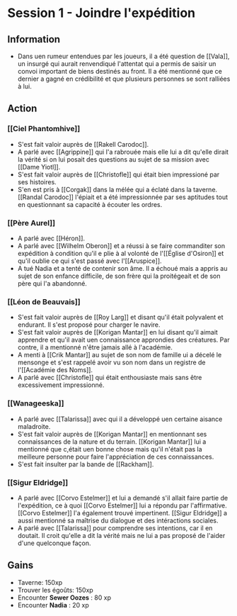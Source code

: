 
# Session 1 - Joindre l'expédition
## Information
- Dans uen rumeur entendues par les joueurs, il a été question de [[Vala]], un insurgé qui aurait renvendiqué l'attentat qui a permis de saisir un convoi important de biens destinés au front. Il a été mentionné que ce dernier a gagné en crédibilité et que plusieurs personnes se sont ralliées à lui.

## Action
### [[Ciel Phantomhive]]
- S'est fait valoir auprès de [[Rakell Carodoc]].
- A parlé avec [[Agrippine]] qui l'a rabrouée mais elle lui a dit qu'elle dirait la vérité si on lui posait des questions au sujet de sa mission avec [[Dame Yiotl]].
- S'est fait valoir auprès de [[Christofle]] qui était bien impressioné par ses histoires. 
- S'en est pris à [[Corgak]] dans la mélée qui a éclaté dans la taverne. [[Randal Carodoc]] l'épiait et a été impressionnée par ses aptitudes tout en questionnant sa capacité à écouter les ordres.

### [[Père Aurel]]
- A parlé avec [[Héron]].
- A parlé avec [[Wilhelm Oberon]] et a réussi à se faire commanditer son expédition à condition qu'il e plie à al volonté de l'[[Église d'Osiron]] et qu'il oublie ce qui s'est passé avec l'[[Aruspice]].
- A tué Nadia et a tenté de contenir son âme. Il a échoué mais a appris au sujet de son enfance difficile, de son frère qui la proitégeait et de son père qui l'a abandonné.

### [[Léon de Beauvais]]
- S'est fait valoir auprès de [[Roy Larg]] et disant qu'il était polyvalent et endurant. Il s'est proposé pour charger le navire.
- S'est fait valoir auprès de [[Korigan Mantar]] en lui disant qu'il aimait apprendre et qu'il avait uen connaissance approndies des créatures. Par contre, il a mentionné n'être jamais allé à l'académie.
- A menti à [[Crik Mantar]] au sujet de son nom de famille ui a décelé le mensonge et s'est rappelé avoir vu son nom dans un registre de l'[[Académie des Noms]].
- A parlé avec [[Christofle]] qui était enthousiaste mais sans être excessivement impressionné.

### [[Wanageeska]]
- A parlé avec [[Talarissa]] avec qui il a développé uen certaine aisance maladroite.
- S'est fait valoir auprès de [[Korigan Mantar]] en mentionnant ses connaissances de la nature et du terrain. [[Korigan Mantar]] lui a mentionné que c,était uen bonne chose mais qu'il n'était pas la meilleure personne pour faire l'appréciation de ces connaissances.
- S'est fait insulter par la bande de [[Rackham]].

### [[Sigur Eldridge]]
- A parlé avec [[Corvo Estelmer]] et lui a demandé s'il allait faire partie de l'expédition, ce à quoi [[Corvo Estelmer]] lui a répondu par l'affirmative. [[Corvo Estelmer]] l'a également trouvé impertinent. [[Sigur Eldridge]] a aussi mentionné sa maîtrise du dialogue et des intéractions sociales.
- A parlé avec [[Talarissa]] pour comprendre ses intentions, car il en doutait. Il croit qu'elle a dit la vérité mais ne lui a pas proposé de l'aider d'une quelconque façon.

## Gains
- Taverne: 150xp
- Trouver les égoûts: 150xp
- Encounter **Sewer Oozes** : 80 xp
- Encounter **Nadia** : 20 xp